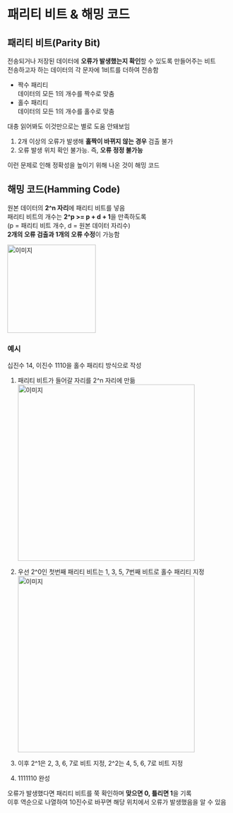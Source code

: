 # 패리티 비트 & 해밍 코드

## 패리티 비트(Parity Bit)

전송되거나 저장된 데이터에 **오류가 발생했는지 확인**할 수 있도록 만들어주는 비트  
전송하고자 하는 데이터의 각 문자에 1비트를 더하여 전송함

- 짝수 패리티  
  데이터의 모든 1의 개수를 짝수로 맞춤
- 홀수 패리티  
  데이터의 모든 1의 개수를 홀수로 맞춤

대충 읽어봐도 이것만으로는 별로 도움 안돼보임

1. 2개 이상의 오류가 발생해 **홀짝이 바뀌지 않는 경우** 검출 불가
2. 오류 발생 위치 확인 불가능. 즉, **오류 정정 불가능**

이런 문제로 인해 정확성을 높이기 위해 나온 것이 해밍 코드

## 해밍 코드(Hamming Code)

원본 데이터의 **2^n 자리**에 패리티 비트를 넣음  
패리티 비트의 개수는 **2^p >= p + d + 1**을 만족하도록  
(p = 패리티 비트 개수, d = 원본 데이터 자리수)  
**2개의 오류 검출과 1개의 오류 수정**이 가능함

<img src="https://github.com/user-attachments/assets/b8d47e3e-cba3-4334-8470-f2c79a267bbb" width="200" alt="이미지">  

### 예시

십진수 14, 이진수 1110을 홀수 패리티 방식으로 작성

1. 패리티 비트가 들어갈 자리를 2^n 자리에 만듦  
   <img src="https://github.com/user-attachments/assets/a61ac3bf-c0d8-47f3-978e-32dff533e880" width="400" alt="이미지">

2. 우선 2^0인 첫번째 패리티 비트는 1, 3, 5, 7번째 비트로 홀수 패리티 지정  
   <img src="https://github.com/user-attachments/assets/697ea1a8-acea-4a6d-9a28-31ab60ea08c3" width="400" alt="이미지">
3. 이후 2^1은 2, 3, 6, 7로 비트 지정, 2^2는 4, 5, 6, 7로 비트 지정
4. 1111110 완성

오류가 발생했다면 패리티 비트를 쭉 확인하며 **맞으면 0, 틀리면 1**을 기록  
이후 역순으로 나열하여 10진수로 바꾸면 해당 위치에서 오류가 발생했음을 알 수 있음